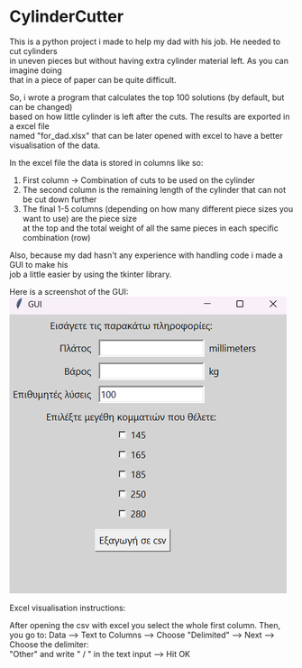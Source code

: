 # CylinderCutter

This is a python project i made to help my dad with his job. He needed to cut cylinders  
in uneven pieces but without having extra cylinder material left. As you can imagine doing  
that in a piece of paper can be quite difficult.  
  
So, i wrote a program that calculates the top 100 solutions (by default, but can be changed)  
based on how little cylinder is left after the cuts. The results are exported in a excel file  
named "for_dad.xlsx" that can be later opened with excel to have a better visualisation of the data.  
  
In the excel file the data is stored in columns like so:  
1. First column -> Combination of cuts to be used on the cylinder
2. The second column is the remaining length of the cylinder that can not be cut down further
3. The final 1-5 columns (depending on how many different piece sizes you want to use) are the piece size  
   at the top and the total weight of all the same pieces in each specific combination (row)  
      
Also, because my dad hasn't any experience with handling code i made a GUI to make his  
job a little easier by using the tkinter library.  
  
Here is a screenshot of the GUI:
![GUI Screenshot](gui_screenshot.png)
  
Excel visualisation instructions:  
  
After opening the csv with excel you select the whole first column. Then, you go to:
Data --> Text to Columns --> Choose "Delimited" --> Next --> Choose the delimiter:  
"Other" and write " / " in the text input --> Hit OK  


